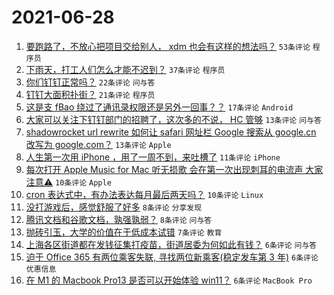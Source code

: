 # 2021-06-28

1. [要跑路了，不放心把项目交给别人， xdm 也会有这样的想法吗？](https://www.v2ex.com/t/786146) `53条评论` `程序员`
1. [下雨天，打工人们怎么才能不迟到？](https://www.v2ex.com/t/786152) `37条评论` `程序员`
1. [你们钉钉正常吗？](https://www.v2ex.com/t/786159) `22条评论` `问与答`
1. [钉钉大面积扑街？](https://www.v2ex.com/t/786171) `21条评论` `程序员`
1. [这是支 fBao 绕过了通讯录权限还是另外一回事？？](https://www.v2ex.com/t/786137) `17条评论` `Android`
1. [大家可以关注下钉钉部门的招聘了，这次多的不说， HC 管够](https://www.v2ex.com/t/786167) `13条评论` `问与答`
1. [shadowrocket url rewrite 如何让 safari 网址栏 Google 搜索从 google.cn 改写为 google.com？](https://www.v2ex.com/t/786157) `13条评论` `Apple`
1. [人生第一次用 iPhone ，用了一周不到，来吐槽了](https://www.v2ex.com/t/786181) `11条评论` `iPhone`
1. [每次打开 Apple Music for Mac 听无损歌 会在第一次出现刺耳的电流声 大家注意⚠️](https://www.v2ex.com/t/786161) `10条评论` `Apple`
1. [cron 表达式中，有办法表达每月最后两天吗？](https://www.v2ex.com/t/786138) `10条评论` `Linux`
1. [没打游戏后，感觉舒服了好多](https://www.v2ex.com/t/786173) `8条评论` `分享发现`
1. [腾讯文档和谷歌文档，孰强孰弱？](https://www.v2ex.com/t/786162) `8条评论` `问与答`
1. [抛砖引玉，大学的价值在于低成本试错](https://www.v2ex.com/t/786148) `7条评论` `教育`
1. [上海各区街道都在发钱征集打疫苗，街道居委为何如此有钱？](https://www.v2ex.com/t/786184) `6条评论` `问与答`
1. [迫于 Office 365 有两位乘客失联, 寻找两位新乘客(稳定发车第 3 年)](https://www.v2ex.com/t/786145) `6条评论` `优惠信息`
1. [在 M1 的 Macbook Pro13 是否可以开始体验 win11？](https://www.v2ex.com/t/786143) `6条评论` `MacBook Pro`
